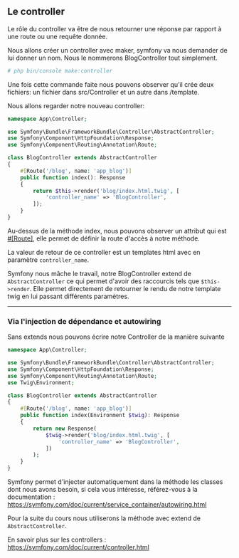 ## Le controller

Le rôle du controller va être de nous retourner une réponse par rapport à une route ou une requête donnée.

Nous allons créer un controller avec maker, symfony va nous demander de lui donner un nom. Nous le nommerons BlogController tout simplement.

```bash
# php bin/console make:controller
```

Une fois cette commande faite nous pouvons observer qu’il crée deux fichiers: un fichier dans src/Controller et un autre dans /template.

Nous allons regarder notre nouveau controller:

```php
namespace App\Controller;

use Symfony\Bundle\FrameworkBundle\Controller\AbstractController;
use Symfony\Component\HttpFoundation\Response;
use Symfony\Component\Routing\Annotation\Route;

class BlogController extends AbstractController
{
    #[Route('/blog', name: 'app_blog')]
    public function index(): Response
    {
        return $this->render('blog/index.html.twig', [
            'controller_name' => 'BlogController',
        ]);
    }
}
```

Au-dessus de la méthode index, nous pouvons observer un attribut qui est [#[Route]](https://symfony.com/doc/current/routing.html), elle permet de définir la route d'accès à notre méthode.

La valeur de retour de ce controller est un templates html avec en paramètre ```controller_name```.

Symfony nous mâche le travail, notre BlogController extend de `AbstractController` ce qui permet d'avoir des raccourcis tels que `$this->render`. Elle permet directement de retourner le rendu de notre template twig en lui passant différents paramètres.

------------------------------------------------------------------------------------------------------------------------

### Via l'injection de dépendance et autowiring
Sans extends nous pouvons écrire notre Controller de la manière suivante

```php
namespace App\Controller;

use Symfony\Bundle\FrameworkBundle\Controller\AbstractController;
use Symfony\Component\HttpFoundation\Response;
use Symfony\Component\Routing\Annotation\Route;
use Twig\Environment;

class BlogController extends AbstractController
{
    #[Route('/blog', name: 'app_blog')]
    public function index(Environment $twig): Response
    {
        return new Response(
            $twig->render('blog/index.html.twig', [
                'controller_name' => 'BlogController',
            ])
        );
    }
}
```

Symfony permet d'injecter automatiquement dans la méthode les classes dont nous avons besoin, si cela vous intéresse, référez-vous à la documentation : https://symfony.com/doc/current/service_container/autowiring.html

Pour la suite du cours nous utiliserons la méthode avec extend de `AbstractController`.

En savoir plus sur les controllers : https://symfony.com/doc/current/controller.html
